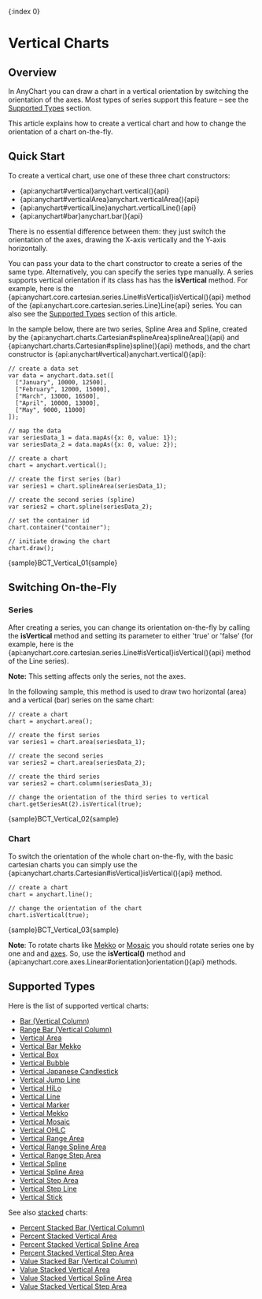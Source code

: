 {:index 0}
# Vertical Charts

## Overview

In AnyChart you can draw a chart in a vertical orientation by switching the orientation of the axes. Most types of series support this feature – see the [Supported Types](#supported_types) section.

This article explains how to create a vertical chart and how to change the orientation of a chart on-the-fly.

## Quick Start

To create a vertical chart, use one of these three chart constructors:
* {api:anychart#vertical}anychart.vertical(){api}
* {api:anychart#verticalArea}anychart.verticalArea(){api}
* {api:anychart#verticalLine}anychart.verticalLine(){api}
* {api:anychart#bar}anychart.bar(){api}

There is no essential difference between them: they just switch the orientation of the axes, drawing the X-axis vertically and the Y-axis horizontally.

You can pass your data to the chart constructor to create a series of the same type. Alternatively, you can specify the series type manually. A series supports vertical orientation if its class has has the **isVertical** method. For example, here is the {api:anychart.core.cartesian.series.Line#isVertical}isVertical(){api} method of the {api:anychart.core.cartesian.series.Line}Line{api} series. You can also see the [Supported Types](#supported_types) section of this article.

In the sample below, there are two series, Spline Area and Spline, created by the {api:anychart.charts.Cartesian#splineArea}splineArea(){api} and {api:anychart.charts.Cartesian#spline}spline(){api} methods, and the chart constructor is {api:anychart#vertical}anychart.vertical(){api}:

```
// create a data set
var data = anychart.data.set([
  ["January", 10000, 12500],
  ["February", 12000, 15000],
  ["March", 13000, 16500],
  ["April", 10000, 13000],
  ["May", 9000, 11000]
]);

// map the data
var seriesData_1 = data.mapAs({x: 0, value: 1});
var seriesData_2 = data.mapAs({x: 0, value: 2});

// create a chart
chart = anychart.vertical();

// create the first series (bar)
var series1 = chart.splineArea(seriesData_1);

// create the second series (spline)
var series2 = chart.spline(seriesData_2);

// set the container id
chart.container("container");

// initiate drawing the chart
chart.draw();
```

{sample}BCT\_Vertical\_01{sample}

## Switching On-the-Fly

### Series

After creating a series, you can change its orientation on-the-fly by calling the **isVertical** method and setting its parameter to either 'true' or 'false' (for example, here is the {api:anychart.core.cartesian.series.Line#isVertical}isVertical(){api} method of the Line series).

**Note:** This setting affects only the series, not the axes.

In the following sample, this method is used to draw two horizontal (area) and a vertical (bar) series on the same chart:

```
// create a chart
chart = anychart.area();

// create the first series
var series1 = chart.area(seriesData_1);

// create the second series
var series2 = chart.area(seriesData_2);

// create the third series
var series2 = chart.column(seriesData_3);

// change the orientation of the third series to vertical
chart.getSeriesAt(2).isVertical(true);
```

{sample}BCT\_Vertical\_02{sample}

### Chart

To switch the orientation of the whole chart on-the-fly, with the basic cartesian charts you can simply use the {api:anychart.charts.Cartesian#isVertical}isVertical(){api} method.

```
// create a chart
chart = anychart.line();

// change the orientation of the chart
chart.isVertical(true);
```

{sample}BCT\_Vertical\_03{sample}

**Note**: To rotate charts like [Mekko](Mekko_Chart) or [Mosaic](Mosaic_Chart) you should rotate series one by one and  and [axes](../../Axes_and_Grids/Axis_Orientation). So, use the **isVertical()** method and {api:anychart.core.axes.Linear#orientation}orientation(){api} methods.

## Supported Types

Here is the list of supported vertical charts:

* [Bar (Vertical Column)](../Bar_Chart)
* [Range Bar (Vertical Column)](../Range_Bar_Chart)
* [Vertical Area](Area_Chart)
* [Vertical Bar Mekko](Bar_Mekko_Chart)
* [Vertical Box](Box_Chart)
* [Vertical Bubble](Bubble_Chart)
* [Vertical Japanese Candlestick](Japanese_Candlestick_Chart)
* [Vertical Jump Line](Jump_Line_Chart)
* [Vertical HiLo](HiLo_Chart)
* [Vertical Line](Line_Chart)
* [Vertical Marker](Marker_Chart)
* [Vertical Mekko](Mekko_Chart)
* [Vertical Mosaic](Mosaic_Chart)
* [Vertical OHLC](OHLC_Chart)
* [Vertical Range Area](Range_Area_Chart) 
* [Vertical Range Spline Area](Range_Spline_Area_Chart)
* [Vertical Range Step Area](Range_Step_Area_Chart)  
* [Vertical Spline](Spline_Chart)
* [Vertical Spline Area](Spline_Area_Chart)
* [Vertical Step Area](Step_Area_Chart)
* [Vertical Step Line](Step_Line_Chart)
* [Vertical Stick](Stick_Chart)

See also [stacked](../Stacked/Overview) charts:

* [Percent Stacked Bar (Vertical Column)](../Stacked/Percent/Bar_Chart)
* [Percent Stacked Vertical Area](../Stacked/Percent/Vertical_Area_Chart)
* [Percent Stacked Vertical Spline Area](../Stacked/Percent/Vertical_Spline_Area_Chart)
* [Percent Stacked Vertical Step Area](../Stacked/Percent/Vertical_Step_Area_Chart)
* [Value Stacked Bar (Vertical Column)](../Stacked/Value/Bar_Chart)
* [Value Stacked Vertical Area](../Stacked/Value/Vertical_Area_Chart)
* [Value Stacked Vertical Spline Area](../Stacked/Value/Vertical_Spline_Area_Chart)
* [Value Stacked Vertical Step Area](../Stacked/Value/Vertical_Step_Area_Chart)